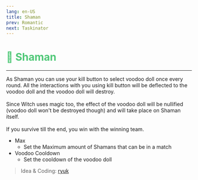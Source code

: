 ```yaml
---
lang: en-US
title: Shaman
prev: Romantic
next: Taskinator
---
```


# <font color="#50c878">🧙 <b>Shaman</b></font> <Badge text="Benign" type="tip" vertical="middle"/>
---

As Shaman you can use your kill button to select voodoo doll once every round. All the interactions with you using kill button will be deflected to the voodoo doll and the voodoo doll will destroy.<br><br>
Since Witch uses magic too, the effect of the voodoo doll will be nullified (voodoo doll won't be destroyed though) and will take place on Shaman itself.<br><br>
If you survive till the end, you win with the winning team.
* Max
  * Set the Maximum amount of Shamans that can be in a match
* Voodoo Cooldown
  * Set the cooldown of the voodoo doll 

> Idea & Coding: [ryuk](#)